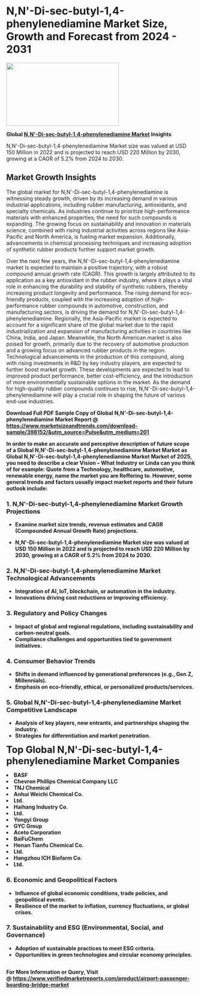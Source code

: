 <H1>N,N'-Di-sec-butyl-1,4-phenylenediamine Market Size, Growth and Forecast from 2024 - 2031</H1><img class="aligncenter size-medium wp-image-584254" src="https://thirdeyenews.in/wp-content/uploads/2024/09/Global-Market-Research-300x168.jpeg" alt="" width="300" height="168" /><p><strong>Global&nbsp;<a href="https://www.marketsizeandtrends.com/download-sample/398152/&amp;utm_source=Pulse&amp;utm_medium=201">N,N'-Di-sec-butyl-1,4-phenylenediamine Market</a> Insights</strong></p><p>N,N'-Di-sec-butyl-1,4-phenylenediamine Market size was valued at USD 150 Million in 2022 and is projected to reach USD 220 Million by 2030, growing at a CAGR of 5.2% from 2024 to 2030.</p><p><h2>Market Growth Insights</h2> <p>The global market for N,N'-Di-sec-butyl-1,4-phenylenediamine is witnessing steady growth, driven by its increasing demand in various industrial applications, including rubber manufacturing, antioxidants, and specialty chemicals. As industries continue to prioritize high-performance materials with enhanced properties, the need for such compounds is expanding. The growing focus on sustainability and innovation in materials science, combined with rising industrial activities across regions like Asia-Pacific and North America, is fueling market expansion. Additionally, advancements in chemical processing techniques and increasing adoption of synthetic rubber products further support market growth.</p> <p><strong></strong></p> <p>Over the next few years, the N,N'-Di-sec-butyl-1,4-phenylenediamine market is expected to maintain a positive trajectory, with a robust compound annual growth rate (CAGR). This growth is largely attributed to its application as a key antioxidant in the rubber industry, where it plays a vital role in enhancing the durability and stability of synthetic rubbers, thereby increasing product longevity and performance. The rising demand for eco-friendly products, coupled with the increasing adoption of high-performance rubber compounds in automotive, construction, and manufacturing sectors, is driving the demand for N,N'-Di-sec-butyl-1,4-phenylenediamine. Regionally, the Asia-Pacific market is expected to account for a significant share of the global market due to the rapid industrialization and expansion of manufacturing activities in countries like China, India, and Japan. Meanwhile, the North American market is also poised for growth, primarily due to the recovery of automotive production and a growing focus on advanced rubber products in the region. Technological advancements in the production of this compound, along with rising investments in R&D by key industry players, are expected to further boost market growth. These developments are expected to lead to improved product performance, better cost-efficiency, and the introduction of more environmentally sustainable options in the market. As the demand for high-quality rubber compounds continues to rise, N,N'-Di-sec-butyl-1,4-phenylenediamine will play a crucial role in shaping the future of various end-use industries.</p> <p><strong></p><p><span class=""><strong>Download Full PDF Sample Copy of Global N,N'-Di-sec-butyl-1,4-phenylenediamine Market Report</strong> @ <a href="https://www.marketsizeandtrends.com/download-sample/398152/&amp;utm_source=Pulse&amp;utm_medium=201" target="_blank">https://www.marketsizeandtrends.com/download-sample/398152/&amp;utm_source=Pulse&amp;utm_medium=201</a></span></p><p>In order to make an accurate and perceptive description of future scope of a Global&nbsp;N,N'-Di-sec-butyl-1,4-phenylenediamine Market Market as Global&nbsp;N,N'-Di-sec-butyl-1,4-phenylenediamine Market Market of 2025, you need to describe a clear Vision &ndash; What Industry or Linda can you think of for example: Quote from a Technology, healthcare, automotive, renewable energy, name the market you are Reffering to. However, some general trends and factors usually impact market reports and their future outlook include:</p><h3>1.&nbsp;<strong>N,N'-Di-sec-butyl-1,4-phenylenediamine Market Growth Projections</strong></h3><ul><li>Examine market size trends, revenue estimates and CAGR (Compounded Annual Growth Rate) projections.</li><li><p>N,N'-Di-sec-butyl-1,4-phenylenediamine Market size was valued at USD 150 Million in 2022 and is projected to reach USD 220 Million by 2030, growing at a CAGR of 5.2% from 2024 to 2030.</p></li></ul><h3>2.&nbsp;<strong>N,N'-Di-sec-butyl-1,4-phenylenediamine Market Technological Advancements</strong></h3><ul><li>Integration of AI, IoT, blockchain, or automation in the industry.</li><li>Innovations driving cost reductions or improving efficiency.</li></ul><h3>3.&nbsp;<strong>Regulatory and Policy Changes</strong></h3><ul><li>Impact of global and regional regulations, including sustainability and carbon-neutral goals.</li><li>Compliance challenges and opportunities tied to government initiatives.</li></ul><h3>4.&nbsp;<strong>Consumer Behavior Trends</strong></h3><ul><li>Shifts in demand influenced by generational preferences (e.g., Gen Z, Millennials).</li><li>Emphasis on eco-friendly, ethical, or personalized products/services.</li></ul><h3>5.&nbsp;<strong>Global N,N'-Di-sec-butyl-1,4-phenylenediamine Market Competitive Landscape</strong></h3><ul><li>Analysis of key players, new entrants, and partnerships shaping the industry.</li><li>Strategies for differentiation and market penetration.</li></ul><p data-pm-slice="1 1 []"><span style="color: inherit; font-family: inherit; font-size: 25px;">Top Global N,N'-Di-sec-butyl-1,4-phenylenediamine Market Companies</span></p><div class="" data-test-id=""><p><li>BASF</li><li> Chevron Phillips Chemical Company LLC</li><li> TNJ Chemical</li><li> Anhui Weichi Chemical Co.</li><li> Ltd.</li><li> Haihang Industry Co.</li><li> Ltd.</li><li> Yongyi Group</li><li> GYC Group</li><li> Aceto Corporation</li><li> BaiFuChem</li><li> Henan Tianfu Chemical Co.</li><li> Ltd.</li><li> Hangzhou ICH Biofarm Co.</li><li> Ltd.</li></p></div><h3>6.&nbsp;<strong>Economic and Geopolitical Factors</strong></h3><ul><li>Influence of global economic conditions, trade policies, and geopolitical events.</li><li>Resilience of the market to inflation, currency fluctuations, or global crises.</li></ul><h3>7.&nbsp;<strong>Sustainability and ESG (Environmental, Social, and Governance)</strong></h3><ul><li>Adoption of sustainable practices to meet ESG criteria.</li><li>Opportunities in green technologies and circular economy principles.</li></ul><h2><strong style="font-size: 14px;">For More Information or Query, Visit @&nbsp;</strong><a style="background-color: #ffffff; font-size: 14px;" href="https://www.marketsizeandtrends.com/report/n-n-di-sec-butyl-1-4-phenylenediamine-market/" target="_blank">https://www.verifiedmarketreports.com/product/airport-passenger-boarding-bridge-market</a></h2>
